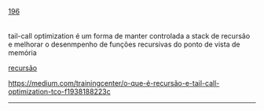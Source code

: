 [196](https://github.com/guilhermeprokisch/ideias/issues/196) 
###### 

tail-call optimization é um forma de manter controlada a stack de recursão e melhorar o desenmpenho de funções recursivas do ponto de vista de memória


[ recursão ](-recursão-)


https://medium.com/trainingcenter/o-que-é-recursão-e-tail-call-optimization-tco-f1938188223c

-------------------------------------------------------------------------------

